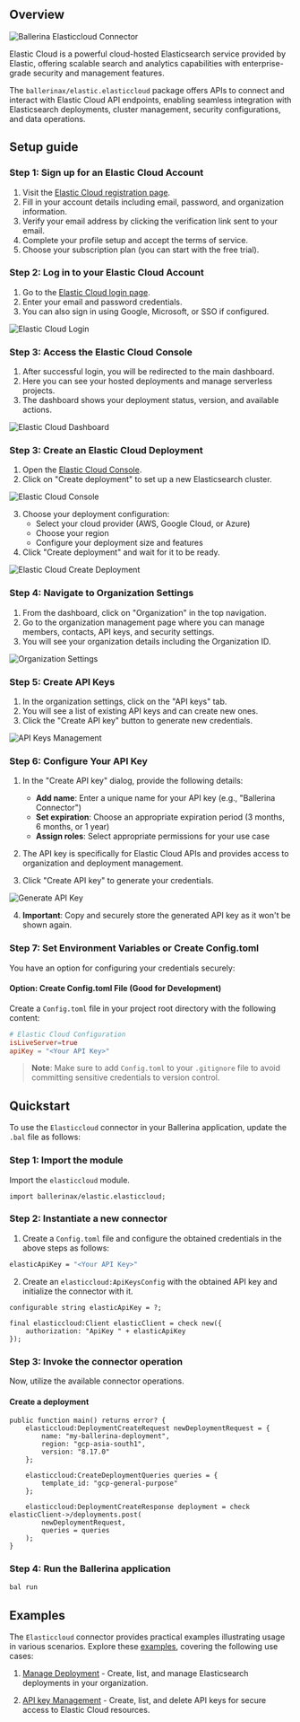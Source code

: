 ## Overview

![Ballerina Elasticcloud Connector](https://raw.githubusercontent.com/ballerina-platform/module-ballerinax-elastic.elasticcloud/refs/heads/main/docs/setup/resources/ballerinax-elasticcloud.png)

Elastic Cloud is a powerful cloud-hosted Elasticsearch service provided by Elastic, offering scalable search and analytics capabilities with enterprise-grade security and management features.

The `ballerinax/elastic.elasticcloud` package offers APIs to connect and interact with Elastic Cloud API endpoints, enabling seamless integration with Elasticsearch deployments, cluster management, security configurations, and data operations.

## Setup guide

### Step 1: Sign up for an Elastic Cloud Account

1. Visit the [Elastic Cloud registration page](https://cloud.elastic.co/registration).
2. Fill in your account details including email, password, and organization information.
3. Verify your email address by clicking the verification link sent to your email.
4. Complete your profile setup and accept the terms of service.
5. Choose your subscription plan (you can start with the free trial).

### Step 2: Log in to your Elastic Cloud Account

1. Go to the [Elastic Cloud login page](https://cloud.elastic.co/login).
2. Enter your email and password credentials.
3. You can also sign in using Google, Microsoft, or SSO if configured.

![Elastic Cloud Login](https://raw.githubusercontent.com/ballerina-platform/module-ballerinax-elastic.elasticcloud/refs/heads/main/docs/setup/resources/elastic-cloud-console-login.png)


### Step 3: Access the Elastic Cloud Console

1. After successful login, you will be redirected to the main dashboard.
2. Here you can see your hosted deployments and manage serverless projects.
3. The dashboard shows your deployment status, version, and available actions.

![Elastic Cloud Dashboard](https://raw.githubusercontent.com/ballerina-platform/module-ballerinax-elastic.elasticcloud/refs/heads/main/docs/setup/resources/elastic-cloud-console-dashboard.png)

### Step 3: Create an Elastic Cloud Deployment

1. Open the [Elastic Cloud Console](https://cloud.elastic.co/).
2. Click on "Create deployment" to set up a new Elasticsearch cluster.

![Elastic Cloud Console](https://raw.githubusercontent.com/ballerina-platform/module-ballerinax-elastic.elasticcloud/refs/heads/main/docs/setup/resources/elastic-cloud-console-deployment.png)

3. Choose your deployment configuration:
   - Select your cloud provider (AWS, Google Cloud, or Azure)
   - Choose your region
   - Configure your deployment size and features
4. Click "Create deployment" and wait for it to be ready.

![Elastic Cloud Create Deployment](https://raw.githubusercontent.com/ballerina-platform/module-ballerinax-elastic.elasticcloud/refs/heads/main/docs/setup/resources/elastic-cloud-create-deployment.png)

### Step 4: Navigate to Organization Settings

1. From the dashboard, click on "Organization" in the top navigation.
2. Go to the organization management page where you can manage members, contacts, API keys, and security settings.
3. You will see your organization details including the Organization ID.

![Organization Settings](https://raw.githubusercontent.com/ballerina-platform/module-ballerinax-elastic.elasticcloud/refs/heads/main/docs/setup/resources/elastic-cloud-console-organization.png)

### Step 5: Create API Keys

1. In the organization settings, click on the "API keys" tab.
2. You will see a list of existing API keys and can create new ones.
3. Click the "Create API key" button to generate new credentials.

![API Keys Management](https://raw.githubusercontent.com/ballerina-platform/module-ballerinax-elastic.elasticcloud/refs/heads/main/docs/setup/resources/elastic-cloud-console-api-create.png)

### Step 6: Configure Your API Key

1. In the "Create API key" dialog, provide the following details:
   - **Add name**: Enter a unique name for your API key (e.g., "Ballerina Connector")
   - **Set expiration**: Choose an appropriate expiration period (3 months, 6 months, or 1 year)
   - **Assign roles**: Select appropriate permissions for your use case

2. The API key is specifically for Elastic Cloud APIs and provides access to organization and deployment management.
3. Click "Create API key" to generate your credentials.

![Generate API Key](https://raw.githubusercontent.com/ballerina-platform/module-ballerinax-elastic.elasticcloud/refs/heads/main/docs/setup/resources/elastic-cloud-generate-api-key.png)

4. **Important**: Copy and securely store the generated API key as it won't be shown again.

### Step 7: Set Environment Variables or Create Config.toml

You have an option for configuring your credentials securely:

#### Option: Create Config.toml File (Good for Development)

Create a `Config.toml` file in your project root directory with the following content:

```toml
# Elastic Cloud Configuration
isLiveServer=true
apiKey = "<Your API Key>"
```

> **Note**: Make sure to add `Config.toml` to your `.gitignore` file to avoid committing sensitive credentials to version control.

## Quickstart

To use the `Elasticcloud` connector in your Ballerina application, update the `.bal` file as follows:

### Step 1: Import the module

Import the `elasticcloud` module.

```ballerina
import ballerinax/elastic.elasticcloud;
```

### Step 2: Instantiate a new connector

1. Create a `Config.toml` file and configure the obtained credentials in the above steps as follows:

```bash
elasticApiKey = "<Your API Key>"
```

2. Create an `elasticcloud:ApiKeysConfig` with the obtained API key and initialize the connector with it.

```ballerina
configurable string elasticApiKey = ?;

final elasticcloud:Client elasticClient = check new({
    authorization: "ApiKey " + elasticApiKey
});
```

### Step 3: Invoke the connector operation

Now, utilize the available connector operations.

#### Create a deployment

```ballerina
public function main() returns error? {
    elasticcloud:DeploymentCreateRequest newDeploymentRequest = {
        name: "my-ballerina-deployment",
        region: "gcp-asia-south1",
        version: "8.17.0"
    };

    elasticcloud:CreateDeploymentQueries queries = {
        template_id: "gcp-general-purpose"
    };

    elasticcloud:DeploymentCreateResponse deployment = check elasticClient->/deployments.post(
        newDeploymentRequest,
        queries = queries
    );
}
```

### Step 4: Run the Ballerina application

```bash
bal run
```

## Examples

The `Elasticcloud` connector provides practical examples illustrating usage in various scenarios. Explore these [examples](https://github.com/ballerina-platform/module-ballerinax-elastic.elasticcloud/tree/main/examples/), covering the following use cases:

1. [Manage Deployment](https://github.com/ballerina-platform/module-ballerinax-elastic.elasticcloud/tree/main/examples/deployment-management) - Create, list, and manage Elasticsearch deployments in your organization.

2. [API key Management](https://github.com/ballerina-platform/module-ballerinax-elastic.elasticcloud/tree/main/examples/api-key-management/) - Create, list, and delete API keys for secure access to Elastic Cloud resources.
